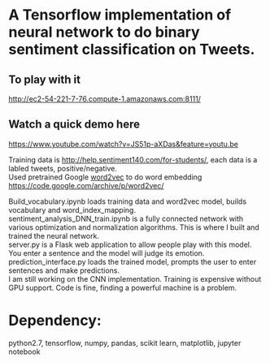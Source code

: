 # A Tensorflow implementation of neural network to do binary sentiment classification on Tweets.  
## To play with it  
http://ec2-54-221-7-76.compute-1.amazonaws.com:8111/
## Watch a quick demo here  
https://www.youtube.com/watch?v=JS51p-aXDas&feature=youtu.be

Training data is http://help.sentiment140.com/for-students/, each data is a labled tweets, positive/negative.  
Used pretrained Google [word2vec](https://en.wikipedia.org/wiki/Word2vec) to do word embedding https://code.google.com/archive/p/word2vec/

Build_vocabulary.ipynb loads training data and word2vec model, builds vocabulary and word_index_mapping.  
sentiment_analysis_DNN_train.ipynb is a fully connected network with various optimization and normalization algorithms. This is where I built and trained the neural network.  
server.py is a Flask web application to allow people play with this model. You enter a sentence and the model will judge its emotion.  
prediction_interface.py loads the trained model, prompts the user to enter sentences and make predictions.  
I am still working on the CNN implementation. Training is expensive without GPU support. Code is fine, finding a powerful machine is a problem.

# Dependency:
python2.7, tensorflow, numpy, pandas, scikit learn, matplotlib, jupyter notebook
